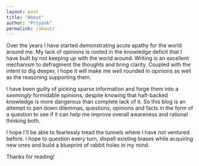 ```yaml
---
layout: post
title: "About"
author: "Priyank"
permalink: /about/
---
```


Over the years I have started demonstrating acute apathy for the world around me. My lack of opinions is rooted in the knowledge deficit that I have built by not keeping up with the world around. Writing is an excellent mechanism to defragment the thoughts and bring clarity. Coupled with the intent to dig deeper, I hope it will make me well rounded in opinions as well as the reasoning supporting them. 

I have been guilty of picking sparse information and forge them into a _seemingly_ formidable opinions, despite knowing that half-backed knowledge is more dangerous than complete lack of it. So this blog is an attempt to pen down dilemmas, questions, opinions and facts in the form of a question to see if it can help me improve overall awareness and rational thinking both. 

I hope I'll be able to fearlessly tread the tunnels where I have not ventured before. I hope to question every turn, dispell existing biases while acquiring new ones and build a blueprint of rabbit holes in my mind. 

Thanks for reading!
